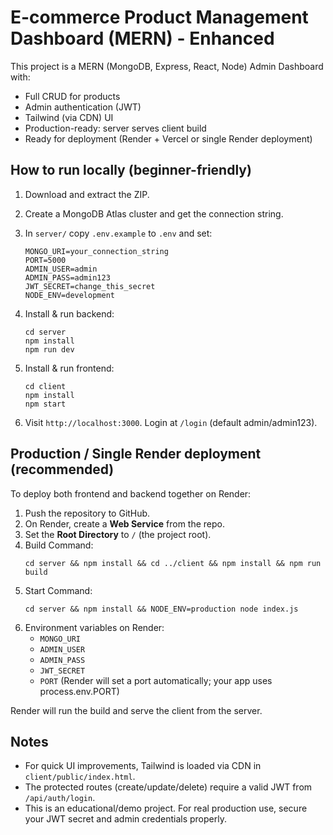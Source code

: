 # E-commerce Product Management Dashboard (MERN) - Enhanced

This project is a MERN (MongoDB, Express, React, Node) Admin Dashboard with:
- Full CRUD for products
- Admin authentication (JWT)
- Tailwind (via CDN) UI
- Production-ready: server serves client build
- Ready for deployment (Render + Vercel or single Render deployment)

## How to run locally (beginner-friendly)

1. Download and extract the ZIP.
2. Create a MongoDB Atlas cluster and get the connection string.
3. In `server/` copy `.env.example` to `.env` and set:
   ```
   MONGO_URI=your_connection_string
   PORT=5000
   ADMIN_USER=admin
   ADMIN_PASS=admin123
   JWT_SECRET=change_this_secret
   NODE_ENV=development
   ```

4. Install & run backend:
   ```
   cd server
   npm install
   npm run dev
   ```

5. Install & run frontend:
   ```
   cd client
   npm install
   npm start
   ```

6. Visit `http://localhost:3000`. Login at `/login` (default admin/admin123).

## Production / Single Render deployment (recommended)

To deploy both frontend and backend together on Render:

1. Push the repository to GitHub.
2. On Render, create a **Web Service** from the repo.
3. Set the **Root Directory** to `/` (the project root).
4. Build Command:
   ```
   cd server && npm install && cd ../client && npm install && npm run build
   ```
5. Start Command:
   ```
   cd server && npm install && NODE_ENV=production node index.js
   ```
6. Environment variables on Render:
   - `MONGO_URI`
   - `ADMIN_USER`
   - `ADMIN_PASS`
   - `JWT_SECRET`
   - `PORT` (Render will set a port automatically; your app uses process.env.PORT)

Render will run the build and serve the client from the server.

## Notes
- For quick UI improvements, Tailwind is loaded via CDN in `client/public/index.html`.
- The protected routes (create/update/delete) require a valid JWT from `/api/auth/login`.
- This is an educational/demo project. For real production use, secure your JWT secret and admin credentials properly.
